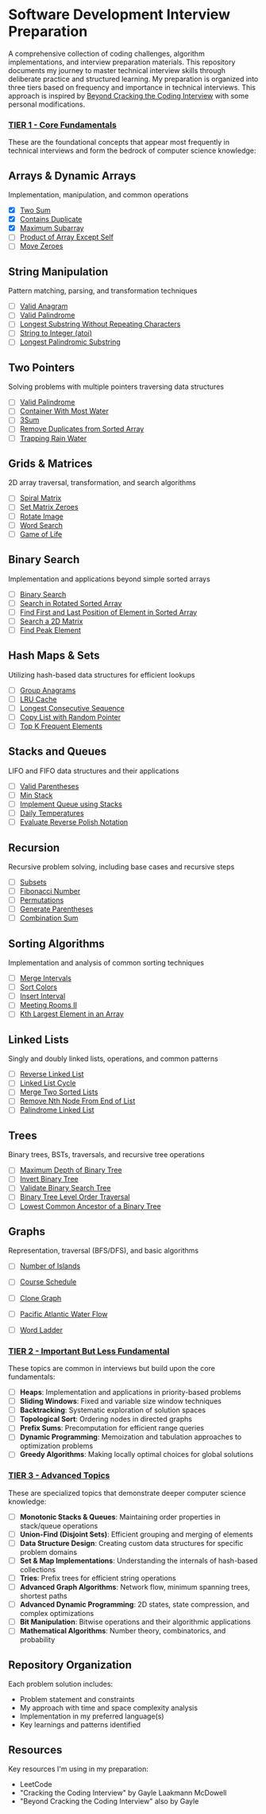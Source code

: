 # Software Development Interview Preparation

A comprehensive collection of coding challenges, algorithm implementations, and interview preparation materials. This repository documents my journey to master technical interview skills through deliberate practice and structured learning. My preparation is organized into three tiers based on frequency and importance in technical interviews. This approach is inspired by [Beyond Cracking the Coding Interview](https://www.beyondctci.com/) with some personal modifications.

### [TIER 1 - Core Fundamentals](./tier-1)

These are the foundational concepts that appear most frequently in technical interviews and form the bedrock of computer science knowledge:

## Arrays & Dynamic Arrays
Implementation, manipulation, and common operations

- [x] [Two Sum](/tier-1/arrays/EASY-two-sum)
- [x] [Contains Duplicate](/tier-1/arrays/EASY-contains-duplicate)
- [x] [Maximum Subarray](/tier-1/arrays/MEDIUM-maximum-subarray)
- [ ] [Product of Array Except Self](/tier-1/arrays/MEDIUM-product-of-array-except-self)
- [ ] [Move Zeroes](/tier-1/arrays/EASY-move-zeroes)

## String Manipulation
Pattern matching, parsing, and transformation techniques

- [ ] [Valid Anagram](/tier-1/string-manipulation/EASY-valid-anagram)
- [ ] [Valid Palindrome](/tier-1/string-manipulation/EASY-valid-palindrome)
- [ ] [Longest Substring Without Repeating Characters](/tier-1/string-manipulation/MEDIUM-longest-substring-without-repeating-characters)
- [ ] [String to Integer (atoi)](/tier-1/string-manipulation/MEDIUM-string-to-integer-atoi)
- [ ] [Longest Palindromic Substring](/tier-1/string-manipulation/MEDIUM-longest-palindromic-substring)

## Two Pointers
Solving problems with multiple pointers traversing data structures

- [ ] [Valid Palindrome](/tier-1/two-pointers/EASY-valid-palindrome)
- [ ] [Container With Most Water](/tier-1/two-pointers/MEDIUM-container-with-most-water)
- [ ] [3Sum](/tier-1/two-pointers/MEDIUM-3sum)
- [ ] [Remove Duplicates from Sorted Array](/tier-1/two-pointers/EASY-remove-duplicates-from-sorted-array)
- [ ] [Trapping Rain Water](/tier-1/two-pointers/HARD-trapping-rain-water)

## Grids & Matrices
2D array traversal, transformation, and search algorithms

- [ ] [Spiral Matrix](/tier-1/grids-matrices/MEDIUM-spiral-matrix)
- [ ] [Set Matrix Zeroes](/tier-1/grids-matrices/MEDIUM-set-matrix-zeroes)
- [ ] [Rotate Image](/tier-1/grids-matrices/MEDIUM-rotate-image)
- [ ] [Word Search](/tier-1/grids-matrices/MEDIUM-word-search)
- [ ] [Game of Life](/tier-1/grids-matrices/MEDIUM-game-of-life)

## Binary Search
Implementation and applications beyond simple sorted arrays

- [ ] [Binary Search](/tier-1/binary-search/EASY-binary-search)
- [ ] [Search in Rotated Sorted Array](/tier-1/binary-search/MEDIUM-search-in-rotated-sorted-array)
- [ ] [Find First and Last Position of Element in Sorted Array](/tier-1/binary-search/MEDIUM-find-first-and-last-position)
- [ ] [Search a 2D Matrix](/tier-1/binary-search/MEDIUM-search-a-2d-matrix)
- [ ] [Find Peak Element](/tier-1/binary-search/MEDIUM-find-peak-element)

## Hash Maps & Sets
Utilizing hash-based data structures for efficient lookups

- [ ] [Group Anagrams](/tier-1/hash-maps-sets/MEDIUM-group-anagrams)
- [ ] [LRU Cache](/tier-1/hash-maps-sets/MEDIUM-lru-cache)
- [ ] [Longest Consecutive Sequence](/tier-1/hash-maps-sets/MEDIUM-longest-consecutive-sequence)
- [ ] [Copy List with Random Pointer](/tier-1/hash-maps-sets/MEDIUM-copy-list-with-random-pointer)
- [ ] [Top K Frequent Elements](/tier-1/hash-maps-sets/MEDIUM-top-k-frequent-elements)

## Stacks and Queues
LIFO and FIFO data structures and their applications

- [ ] [Valid Parentheses](/tier-1/stacks-queues/EASY-valid-parentheses)
- [ ] [Min Stack](/tier-1/stacks-queues/MEDIUM-min-stack)
- [ ] [Implement Queue using Stacks](/tier-1/stacks-queues/EASY-implement-queue-using-stacks)
- [ ] [Daily Temperatures](/tier-1/stacks-queues/MEDIUM-daily-temperatures)
- [ ] [Evaluate Reverse Polish Notation](/tier-1/stacks-queues/MEDIUM-evaluate-reverse-polish-notation)

## Recursion
Recursive problem solving, including base cases and recursive steps

- [ ] [Subsets](/tier-1/recursion/MEDIUM-subsets)
- [ ] [Fibonacci Number](/tier-1/recursion/EASY-fibonacci-number)
- [ ] [Permutations](/tier-1/recursion/MEDIUM-permutations)
- [ ] [Generate Parentheses](/tier-1/recursion/MEDIUM-generate-parentheses)
- [ ] [Combination Sum](/tier-1/recursion/MEDIUM-combination-sum)

## Sorting Algorithms
Implementation and analysis of common sorting techniques

- [ ] [Merge Intervals](/tier-1/sorting/MEDIUM-merge-intervals)
- [ ] [Sort Colors](/tier-1/sorting/MEDIUM-sort-colors)
- [ ] [Insert Interval](/tier-1/sorting/MEDIUM-insert-interval)
- [ ] [Meeting Rooms II](/tier-1/sorting/MEDIUM-meeting-rooms-ii)
- [ ] [Kth Largest Element in an Array](/tier-1/sorting/MEDIUM-kth-largest-element-in-array)

## Linked Lists
Singly and doubly linked lists, operations, and common patterns

- [ ] [Reverse Linked List](/tier-1/linked-lists/EASY-reverse-linked-list)
- [ ] [Linked List Cycle](/tier-1/linked-lists/EASY-linked-list-cycle)
- [ ] [Merge Two Sorted Lists](/tier-1/linked-lists/EASY-merge-two-sorted-lists)
- [ ] [Remove Nth Node From End of List](/tier-1/linked-lists/MEDIUM-remove-nth-node-from-end)
- [ ] [Palindrome Linked List](/tier-1/linked-lists/EASY-palindrome-linked-list)

## Trees
Binary trees, BSTs, traversals, and recursive tree operations

- [ ] [Maximum Depth of Binary Tree](/tier-1/trees/EASY-maximum-depth-of-binary-tree)
- [ ] [Invert Binary Tree](/tier-1/trees/EASY-invert-binary-tree)
- [ ] [Validate Binary Search Tree](/tier-1/trees/MEDIUM-validate-binary-search-tree)
- [ ] [Binary Tree Level Order Traversal](/tier-1/trees/MEDIUM-binary-tree-level-order-traversal)
- [ ] [Lowest Common Ancestor of a Binary Tree](/tier-1/trees/MEDIUM-lowest-common-ancestor)

## Graphs
Representation, traversal (BFS/DFS), and basic algorithms

- [ ] [Number of Islands](/tier-1/graphs/MEDIUM-number-of-islands)
- [ ] [Course Schedule](/tier-1/graphs/MEDIUM-course-schedule)
- [ ] [Clone Graph](/tier-1/graphs/MEDIUM-clone-graph)
- [ ] [Pacific Atlantic Water Flow](/tier-1/graphs/MEDIUM-pacific-atlantic-water-flow)
- [ ] [Word Ladder](/tier-1/graphs/HARD-word-ladder)



### [TIER 2 - Important But Less Fundamental](./tier-2)

These topics are common in interviews but build upon the core fundamentals:

- [ ] **Heaps**: Implementation and applications in priority-based problems
- [ ] **Sliding Windows**: Fixed and variable size window techniques
- [ ] **Backtracking**: Systematic exploration of solution spaces
- [ ] **Topological Sort**: Ordering nodes in directed graphs
- [ ] **Prefix Sums**: Precomputation for efficient range queries
- [ ] **Dynamic Programming**: Memoization and tabulation approaches to optimization problems
- [ ] **Greedy Algorithms**: Making locally optimal choices for global solutions

### [TIER 3 - Advanced Topics](./tier-3)

These are specialized topics that demonstrate deeper computer science knowledge:

- [ ] **Monotonic Stacks & Queues**: Maintaining order properties in stack/queue operations
- [ ] **Union-Find (Disjoint Sets)**: Efficient grouping and merging of elements
- [ ] **Data Structure Design**: Creating custom data structures for specific problem domains
- [ ] **Set & Map Implementations**: Understanding the internals of hash-based collections
- [ ] **Tries**: Prefix trees for efficient string operations
- [ ] **Advanced Graph Algorithms**: Network flow, minimum spanning trees, shortest paths
- [ ] **Advanced Dynamic Programming**: 2D states, state compression, and complex optimizations
- [ ] **Bit Manipulation**: Bitwise operations and their algorithmic applications
- [ ] **Mathematical Algorithms**: Number theory, combinatorics, and probability

## Repository Organization

Each problem solution includes:

- Problem statement and constraints
- My approach with time and space complexity analysis
- Implementation in my preferred language(s)
- Key learnings and patterns identified

## Resources

Key resources I'm using in my preparation:

- LeetCode
- "Cracking the Coding Interview" by Gayle Laakmann McDowell
- "Beyond Cracking the Coding Interview" also by Gayle

